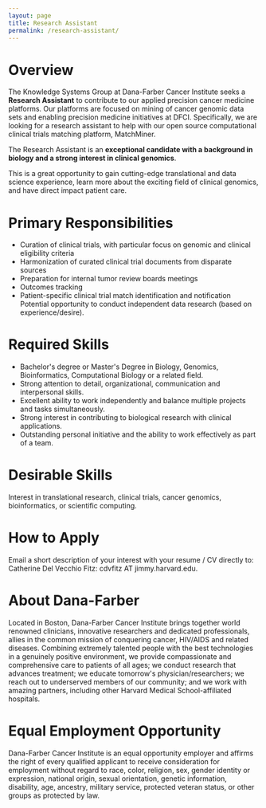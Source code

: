 ```yaml
---
layout: page
title: Research Assistant
permalink: /research-assistant/
---
```


# Overview

The Knowledge Systems Group at Dana-Farber Cancer Institute seeks a **Research Assistant** to contribute to our applied precision cancer medicine platforms. Our platforms are focused on mining of cancer genomic data sets and enabling precision medicine initiatives at DFCI. Specifically, we are looking for a research assistant to help with our open source computational clinical trials matching platform, MatchMiner. 

The Research Assistant is an **exceptional candidate with a background in biology and a strong interest in clinical genomics**.

This is a great opportunity to gain cutting-edge translational and data science experience, learn more about the exciting field of clinical genomics, and have direct impact patient care.

# Primary Responsibilities

* Curation of clinical trials, with particular focus on genomic and clinical eligibility criteria
* Harmonization of curated clinical trial documents from disparate sources
* Preparation for internal tumor review boards meetings
* Outcomes tracking
* Patient-specific clinical trial match identification and notification
Potential opportunity to conduct independent data research (based on experience/desire).

# Required Skills

* Bachelor's degree or Master's Degree in Biology, Genomics, Bioinformatics, Computational Biology or a related field.
* Strong attention to detail, organizational, communication and interpersonal skills.
* Excellent ability to work independently and balance multiple projects and tasks simultaneously.
* Strong interest in contributing to biological research with clinical applications.
* Outstanding personal initiative and the ability to work effectively as part of a team.

# Desirable Skills

Interest in translational research, clinical trials, cancer genomics, bioinformatics, or scientific computing.

# How to Apply

Email a short description of your interest with your resume / CV directly to:  Catherine Del Vecchio Fitz:  cdvfitz AT jimmy.harvard.edu.

# About Dana-Farber

Located in Boston, Dana-Farber Cancer Institute brings together world renowned clinicians, innovative researchers and dedicated professionals, allies in the common mission of conquering cancer, HIV/AIDS and related diseases. Combining extremely talented people with the best technologies in a genuinely positive environment, we provide compassionate and comprehensive care to patients of all ages; we conduct research that advances treatment; we educate tomorrow's physician/researchers; we reach out to underserved members of our community; and we work with amazing partners, including other Harvard Medical School-affiliated hospitals.

# Equal Employment Opportunity

Dana-Farber Cancer Institute is an equal opportunity employer and affirms the right of every qualified applicant to receive consideration for employment without regard to race, color, religion, sex, gender identity or expression, national origin, sexual orientation, genetic information, disability, age, ancestry, military service, protected veteran status, or other groups as protected by law.


